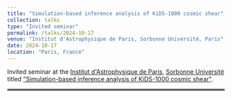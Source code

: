 ```yaml
---
title: "Simulation-based inference analysis of KiDS-1000 cosmic shear"
collection: talks
type: "Invited seminar"
permalink: /talks/2024-10-17
venue: "Institut d'Astrophysique de Paris, Sorbonne Université, Paris"
date: 2024-10-17
location: "Paris, France"
---
```


Invited seminar at the [Institut d'Astrophysique de Paris](https://www.iap.fr/), [Sorbonne Université](https://www.sorbonne-universite.fr/) titled ["Simulation-based inference analysis of KiDS-1000 cosmic shear"](https://www.iap.fr/vie_scientifique/journal-clubs/resumes.php?nom_seminaire=Journal-club%20Univers&numero=4500).

<hr style="border:2px solid gray">
